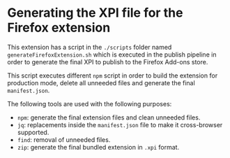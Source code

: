 # Generating the XPI file for the Firefox extension

This extension has a script in the `./scripts` folder named `generateFirefoxExtension.sh` which is executed in the publish pipeline in order to generate the final XPI to publish to the Firefox Add-ons store.

This script executes different `npm` script in order to build the extension for production mode, delete all unneeded files and generate the final `manifest.json`.


The following tools are used with the following purposes:
- `npm`: generate the final extension files and clean unneeded files.
- `jq`: replacements inside the `manifest.json` file to make it cross-browser supported.
- `find`: removal of unneeded files.
- `zip`: generate the final bundled extension in `.xpi` format.